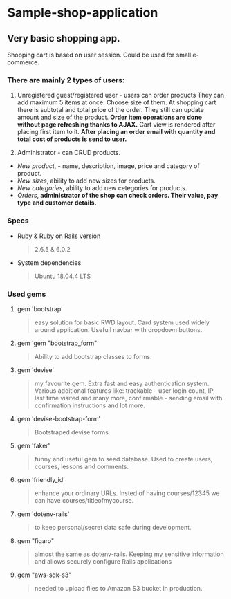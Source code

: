 # Sample-shop-application

## Very basic shopping app.

Shopping cart is based on user session. Could be used for small e-commerce.


### There are mainly 2 types of users:

1. Unregistered guest/registered user -  users can order products They can add maximum 5 items at once. Choose size of them.
  At shopping cart there is subtotal and total price of the order. 
  They still can update amount and size of the product. 
  **Order item operations are done without page refreshing thanks to AJAX.**
  Cart view is rendered after placing first item to it.
  **After placing an order email with quantity and total cost of products is send to user.**
  
2. Administrator - can CRUD products.
  - *New product*, - name, description, image, price and category of product.
  - *New sizes*, ability to add new sizes for products. 
  - *New categories*, ability to add new cetegories for products. 
  - *Orders*, **administrator of the shop can check orders. Their value, pay type and customer details.**

### Specs

* Ruby & Ruby on Rails version
  > 2.6.5 & 6.0.2 

* System dependencies
  > Ubuntu 18.04.4 LTS


### Used gems

1. gem 'bootstrap' 
   > easy solution for basic RWD layout. Card system used widely around application. Usefull navbar with dropdown buttons.

2. gem 'gem "bootstrap_form"'
   > Ability to add bootstrap classes to forms.
   
3. gem 'devise'
   > my favourite gem. Extra fast and easy authentication system. Various additional features like: trackable - user login count, IP, last time visited and many more, confirmable - sending email with confirmation instructions and lot more.
   
4. gem 'devise-bootstrap-form'
   > Bootstraped devise forms.
   
5. gem 'faker'
   > funny and useful gem to seed database. Used to create users, courses, lessons and comments.
   
6. gem 'friendly_id'
   > enhance your ordinary URLs. Insted of having courses/12345 we can have courses/titleofmycourse.
   
7. gem 'dotenv-rails'
   > to keep personal/secret data safe during development.
   
8. gem "figaro"
   > almost the same as dotenv-rails. Keeping my sensitive information and allows securely configure Rails applications 
   
9. gem "aws-sdk-s3"
   > needed to upload files to Amazon S3 bucket in production.
   


